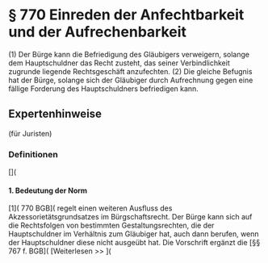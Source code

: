 # § 770 Einreden der Anfechtbarkeit und der Aufrechenbarkeit
(1) Der Bürge kann die Befriedigung des Gläubigers verweigern, solange dem Hauptschuldner das Recht zusteht, das seiner Verbindlichkeit zugrunde liegende Rechtsgeschäft anzufechten.
(2) Die gleiche Befugnis hat der Bürge, solange sich der Gläubiger durch Aufrechnung gegen eine fällige Forderung des Hauptschuldners befriedigen kann.
## Expertenhinweise
(für Juristen)
### Definitionen
[](
#### **1. Bedeutung der Norm**
[1]( 770 BGB]( regelt einen weiteren Ausfluss des Akzessorietätsgrundsatzes im Bürgschaftsrecht. Der Bürge kann sich auf die Rechtsfolgen von bestimmten Gestaltungsrechten, die der Hauptschuldner im Verhältnis zum Gläubiger hat, auch dann berufen, wenn der Hauptschuldner diese nicht ausgeübt hat.
Die Vorschrift ergänzt die [§§ 767 f. BGB](
[Weiterlesen >> ](